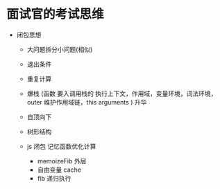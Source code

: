 # 面试官的考试思维

- 闭包思想
  - 大问题拆分小问题(相似)
  - 退出条件
  - 重复计算
  - 爆栈  (函数 要入调用栈的 执行上下文，作用域，变量环境，词法环境，
  outer 维护作用域链，this arguments )
  升华
  - 自顶向下
  - 树形结构

  - js 闭包 记忆函数优化计算
    - memoizeFib 外层
    - 自由变量 cache
    - fib 递归执行  